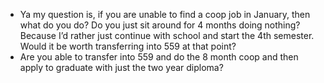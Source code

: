 - Ya my question is, if you are unable to find a coop job in January, then what do you do? Do you just sit around for 4 months doing nothing? Because I’d rather just continue with school and start the 4th semester. Would it be worth transferring into 559 at that point?
- Are you able to transfer into 559 and do the 8 month coop and then apply to graduate with just the two year diploma?